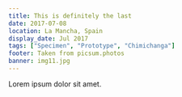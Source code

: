 ```yaml
---
title: This is definitely the last
date: 2017-07-08
location: La Mancha, Spain
display_date: Jul 2017
tags: ["Specimen", "Prototype", "Chimichanga"]
footer: Taken from picsum.photos
banner: img11.jpg
---
```


Lorem ipsum dolor sit amet.

<!--more-->
